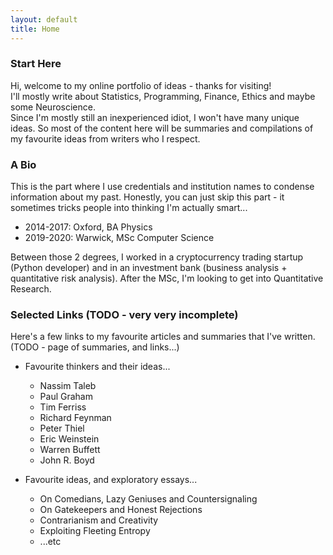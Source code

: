 ```yaml
---
layout: default
title: Home
---
```


### Start Here
Hi, welcome to my online portfolio of ideas - thanks for visiting! <br>
I'll mostly write about Statistics, Programming, Finance, Ethics and maybe some Neuroscience.<br>
Since I'm mostly still an inexperienced idiot, I won't have many unique ideas. So most of the content here will be summaries and compilations of my favourite ideas from writers who I respect. 

### A Bio
This is the part where I use credentials and institution names to condense information about my past.
Honestly, you can just skip this part - it sometimes tricks people into thinking I'm actually smart...
* 2014-2017: Oxford, BA Physics
* 2019-2020: Warwick, MSc Computer Science

Between those 2 degrees, I worked in a cryptocurrency trading startup (Python developer) and in an investment bank (business analysis + quantitative risk analysis).
After the MSc, I'm looking to get into Quantitative Research.

### Selected Links (TODO - very very incomplete)
Here's a few links to my favourite articles and summaries that I've written. 
(TODO - page of summaries, and links...)

* Favourite thinkers and their ideas...
  * Nassim Taleb 
  * Paul Graham
  * Tim Ferriss
  * Richard Feynman 
  * Peter Thiel 
  * Eric Weinstein 
  * Warren Buffett
  * John R. Boyd
  
* Favourite ideas, and exploratory essays...
  * On Comedians, Lazy Geniuses and Countersignaling
  * On Gatekeepers and Honest Rejections
  * Contrarianism and Creativity
  * Exploiting Fleeting Entropy
  * ...etc


